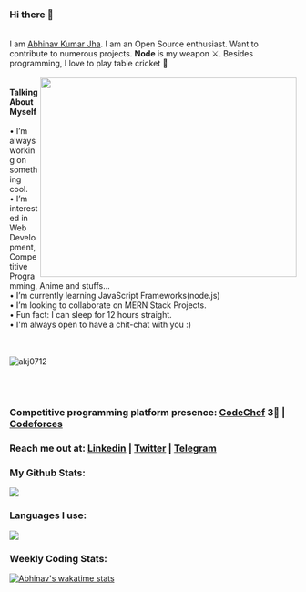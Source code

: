 ### Hi there 👋
</br>
I am <a href="https://github.com/akj0712"> Abhinav Kumar Jha</a>. I am an Open Source enthusiast. Want to contribute to numerous projects. <b>Node</b> is my weapon ⚔️. Besides programming, I love to play table cricket 🏏
</br></br>
<img align="right" height="350px" width="450px" src="https://raw.githubusercontent.com/abhisheknaiidu/abhisheknaiidu/master/code.gif"/>
</br>
<b>Talking About Myself</b></br></br>
•  I’m always working on something cool. </br>
•  I’m interested in Web Development, Competitive Programming, Anime and stuffs...</br>
•  I’m currently learning JavaScript Frameworks(node.js)</br>
•  I’m looking to collaborate on MERN Stack Projects.</br>
•  Fun fact: I can sleep for 12 hours straight.</br>
•  I'm always open to have a chit-chat with you :) </br>
</br></br>
<p align="left"> <img src="https://komarev.com/ghpvc/?username=akj0712&label=Profile%20views&color=0e75b6&style=flat" alt="akj0712" /> </p></br></br>

### Competitive programming platform presence: [CodeChef](https://www.codechef.com/users/akj0712) 3🌟 | [Codeforces](https://codeforces.com/profile/akj0712)

### Reach me out at: [Linkedin](https://www.linkedin.com/in/akj0712/) | [Twitter](https://twitter.com/akj0712) | [Telegram](https://t.me/akj0712)

### My Github Stats:

<img src="https://github-readme-stats.vercel.app/api?username=akj0712&theme=great-gatsby&show_icons=true&icon_color=f54260&title_color=f54260&bg_color=090909&border_color=ff695e">





### Languages I use:

<img src="https://github-readme-stats.vercel.app/api/top-langs/?username=akj0712&layout=compact&color=2e2e2e&theme=great-gatsby&show_icons=true&icon_color=f54260&title_color=f54260&text_color=e9ff6b&bg_color=090909&border_color=fff75e">



### Weekly Coding Stats:

[![Abhinav's wakatime stats](https://github-readme-stats.vercel.app/api/wakatime?username=akj0712)](https://github.com/anuraghazra/github-readme-stats)

<!-- <p align="center"> <a href="https://twitter.com/akj0712" target="blank"><img src="https://img.shields.io/twitter/follow/akj0712?logo=twitter&style=for-the-badge" alt="akj0712" /></a> </p> -->
